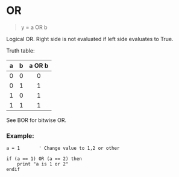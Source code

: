 # OR

> y = a OR b

Logical OR. Right side is not evaluated if left side evaluates to True.

Truth table:

| a | b | a OR b |
|:-:|:-:|:-------:|
| 0 | 0 | 0       |
| 0 | 1 | 1       |
| 1 | 0 | 1       |
| 1 | 1 | 1       |

See BOR for bitwise OR.

### Example:

```
a = 1       ' Change value to 1,2 or other

if (a == 1) OR (a == 2) then
    print "a is 1 or 2"
endif
```

